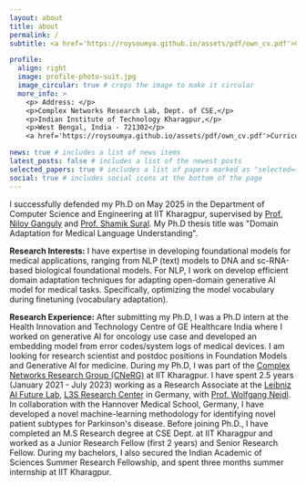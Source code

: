 ```yaml
---
layout: about
title: about
permalink: /
subtitle: <a href='https://roysoumya.github.io/assets/pdf/own_cv.pdf'>Curriculum Vitae</a>

profile:
  align: right
  image: profile-photo-suit.jpg
  image_circular: true # crops the image to make it circular
  more_info: >
    <p> Address: </p>
    <p>Complex Networks Research Lab, Dept. of CSE,</p>
    <p>Indian Institute of Technology Kharagpur,</p>
    <p>West Bengal, India - 721302</p>
    <a href='https://roysoumya.github.io/assets/pdf/own_cv.pdf'>Curriculum Vitae</a>

news: true # includes a list of news items
latest_posts: false # includes a list of the newest posts
selected_papers: true # includes a list of papers marked as "selected={true}"
social: true # includes social icons at the bottom of the page
---
```


I successfully defended my Ph.D on May 2025 in the Department of Computer Science and Engineering at IIT Kharagpur, supervised by [Prof. Niloy Ganguly](http://www.facweb.iitkgp.ac.in/~niloy/) and [Prof. Shamik Sural](http://www.facweb.iitkgp.ac.in/~shamik/). My Ph.D thesis title was "Domain Adaptation for Medical Language Understanding". 

**Research Interests:** I have expertise in developing foundational models for medical applications, ranging from NLP (text) models to DNA and sc-RNA-based biological foundational models. For NLP, I work on develop efficient domain adaptation techniques for adapting open-domain generative AI model for medical tasks. Specifically, optimizing the model vocabulary during finetuning (vocabulary adaptation).

**Research Experience:** After submitting my Ph.D, I was a Ph.D intern at the Health Innovation and Technology Centre of GE Healthcare India where I worked on generative AI for oncology use case and developed an embedding model from error codes/system logs of medical devices. I am looking for research scientist and postdoc positions in Foundation Models and Generative AI for medicine. During my Ph.D, I was part of the [Complex Networks Research Group (CNeRG)](https://cnerg-iitkgp.github.io/) at IIT Kharagpur. I have spent 2.5 years (January 2021 - July 2023) working as a Research Associate at the [Leibniz AI Future Lab](https://leibniz-ai-lab.de/), [L3S Research Center](https://www.l3s.de/) in Germany, with [Prof. Wolfgang Nejdl](http://www.kbs.uni-hannover.de/~nejdl/). In collaboration with the Hannover Medical School, Germany, I have developed a novel machine-learning methodology for identifying novel patient subtypes for Parkinson's disease. Before joining Ph.D., I have completed an M.S Research degree at CSE Dept. at IIT Kharagpur and worked as a Junior Research Fellow (first 2 years) and Senior Research Fellow. During my bachelors, I also secured the Indian Academic of Sciences Summer Research Fellowship, and spent three months summer internship at IIT Kharagpur.

